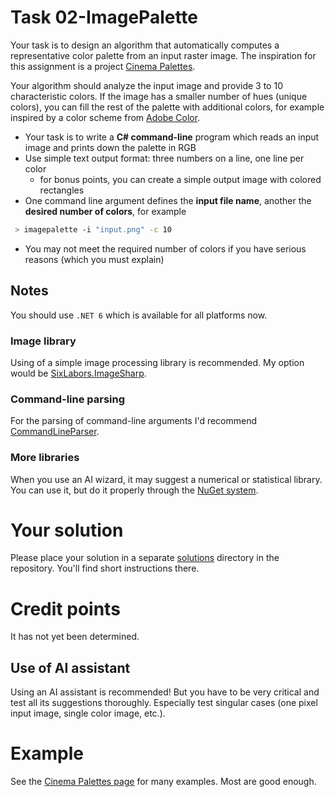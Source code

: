 # Task 02-ImagePalette
Your task is to design an algorithm that automatically computes a representative
color palette from an input raster image. The inspiration for this assignment
is a project [Cinema Palettes](https://www.facebook.com/cinemapalettes).

Your algorithm should analyze the input image and provide 3 to 10 characteristic
colors. If the image has a smaller number of hues (unique colors), you can fill
the rest of the palette with additional colors, for example inspired by a color
scheme from [Adobe Color](https://color.adobe.com/create/color-wheel).

* Your task is to write a **C# command-line** program which reads an input image
  and prints down the palette in RGB
* Use simple text output format: three numbers on a line, one line per color
  * for bonus points, you can create a simple output image with colored rectangles
* One command line argument defines the **input file name**, another the **desired
  number of colors**, for example
```bash
 > imagepalette -i "input.png" -c 10
```
* You may not meet the required number of colors if you have serious reasons
  (which you must explain)

## Notes
You should use `.NET 6` which is available for all platforms now.

### Image library
Using of a simple image processing library is recommended. My option would
be [SixLabors.ImageSharp](https://www.nuget.org/packages/SixLabors.ImageSharp/).

### Command-line parsing
For the parsing of command-line arguments I'd recommend
[CommandLineParser](https://www.nuget.org/packages/CommandLineParser/).

### More libraries
When you use an AI wizard, it may suggest a numerical or statistical library.
You can use it, but do it properly through the [NuGet system](https://www.nuget.org/).

# Your solution
Please place your solution in a separate [solutions](solutions/README.md)
directory in the repository. You'll find short instructions there.

# Credit points
It has not yet been determined.

<!--
**Basic solution: 9 points**
* all images must contain 16M colors
* image size in pixels via arguments
* output file name specified in an argument
* mode selection by command line argument
* at least three modes: `trivial`, `random`, `pattern` (pattern could be static)

**Bonus points: up to 6 more points**
* more patterns (parametrizable, visually more appealing)
  * "mandala" style (circular symmetry)
  * "ornament" could use a recursive pattern or another sort of repetition...
* more command-line arguments
-->

## Use of AI assistant

Using an AI assistant is recommended! But you have to be very critical and
test all its suggestions thoroughly. Especially test singular cases (one
pixel input image, single color image, etc.).

# Example
See the [Cinema Palettes page](https://www.facebook.com/cinemapalettes) for many examples.
Most are good enough.
